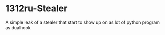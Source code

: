 # 1312ru-Stealer
A simple leak of a stealer that start to show up on as lot of python program as dualhook
